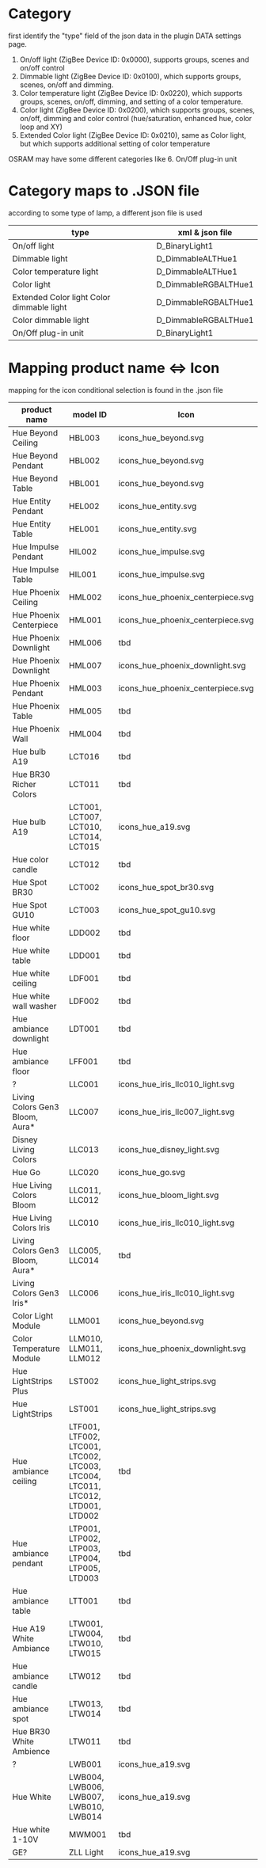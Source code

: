 # Category

first identify the "type" field of the json data in the plugin DATA settings page.

1. On/off light (ZigBee Device ID: 0x0000), supports groups, scenes and on/off control
2. Dimmable light (ZigBee Device ID: 0x0100), which supports groups, scenes, on/off and dimming.
3. Color temperature light (ZigBee Device ID: 0x0220), which supports groups, scenes, on/off, dimming, and setting of a color temperature.
4. Color light (ZigBee Device ID: 0x0200), which supports groups, scenes, on/off, dimming and color control (hue/saturation, enhanced hue, color loop and XY)
5. Extended Color light (ZigBee Device ID: 0x0210), same as Color light, but which supports additional setting of color temperature

OSRAM may have some different categories like
6. On/Off plug-in unit 

# Category maps to .JSON file

according to some type of lamp, a different json file is used

type | xml & json file
--- | ---
On/off light | D_BinaryLight1
Dimmable light | D_DimmableALTHue1
Color temperature light | D_DimmableALTHue1
Color light | D_DimmableRGBALTHue1
Extended Color light Color dimmable light | D_DimmableRGBALTHue1
Color dimmable light | D_DimmableRGBALTHue1
On/Off plug-in unit | D_BinaryLight1

# Mapping product name <=> Icon

mapping for the icon conditional selection is found in the .json file

product name | model ID | Icon
--- | --- | ---
Hue Beyond Ceiling|HBL003|icons_hue_beyond.svg
Hue Beyond Pendant|HBL002|icons_hue_beyond.svg
Hue Beyond Table|HBL001|icons_hue_beyond.svg
Hue Entity Pendant|HEL002|icons_hue_entity.svg
Hue Entity Table|HEL001|icons_hue_entity.svg
Hue Impulse Pendant|HIL002|icons_hue_impulse.svg
Hue Impulse Table|HIL001|icons_hue_impulse.svg
Hue Phoenix Ceiling|HML002|icons_hue_phoenix_centerpiece.svg
Hue Phoenix Centerpiece|HML001|icons_hue_phoenix_centerpiece.svg
Hue Phoenix Downlight|HML006|tbd
Hue Phoenix Downlight|HML007|icons_hue_phoenix_downlight.svg
Hue Phoenix Pendant|HML003|icons_hue_phoenix_centerpiece.svg
Hue Phoenix Table|HML005|tbd
Hue Phoenix Wall|HML004|tbd
Hue bulb A19|LCT016|tbd
Hue BR30 Richer Colors|LCT011|tbd
Hue bulb A19|LCT001, LCT007, LCT010, LCT014, LCT015|icons_hue_a19.svg 
Hue color candle|LCT012|tbd
Hue Spot BR30|LCT002|icons_hue_spot_br30.svg
Hue Spot GU10|LCT003|icons_hue_spot_gu10.svg
Hue white floor|LDD002|tbd
Hue white table|LDD001|tbd
Hue white ceiling|LDF001|tbd
Hue white wall washer|LDF002|tbd
Hue ambiance downlight|LDT001|tbd
Hue ambiance floor|LFF001|tbd
? |LLC001 |icons_hue_iris_llc010_light.svg
Living Colors Gen3 Bloom, Aura*|LLC007|icons_hue_iris_llc007_light.svg
Disney Living Colors|LLC013|icons_hue_disney_light.svg
Hue Go|LLC020|icons_hue_go.svg
Hue Living Colors Bloom|LLC011, LLC012|icons_hue_bloom_light.svg
Hue Living Colors Iris|LLC010|icons_hue_iris_llc010_light.svg
Living Colors Gen3 Bloom, Aura*|LLC005, LLC014|tbd
Living Colors Gen3 Iris*|LLC006|icons_hue_iris_llc010_light.svg
Color Light Module|LLM001|icons_hue_beyond.svg
Color Temperature Module|LLM010, LLM011, LLM012|icons_hue_phoenix_downlight.svg
Hue LightStrips Plus|LST002|icons_hue_light_strips.svg
Hue LightStrips|LST001|icons_hue_light_strips.svg
Hue ambiance ceiling|LTF001, LTF002, LTC001, LTC002, LTC003, LTC004, LTC011, LTC012, LTD001, LTD002|tbd
Hue ambiance pendant|LTP001, LTP002, LTP003, LTP004, LTP005, LTD003|tbd
Hue ambiance table|LTT001|tbd
Hue A19 White Ambiance|LTW001, LTW004, LTW010, LTW015|tbd
Hue ambiance candle|LTW012|tbd
Hue ambiance spot|LTW013, LTW014|tbd
Hue BR30 White Ambience|LTW011|tbd
?|LWB001|icons_hue_a19.svg
Hue White|LWB004, LWB006, LWB007, LWB010, LWB014|icons_hue_a19.svg
Hue white 1-10V|MWM001|tbd
GE? |ZLL Light |icons_hue_a19.svg

